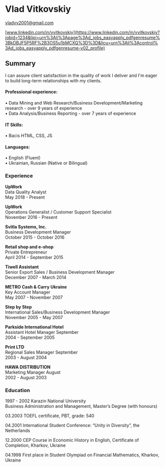 # Vlad Vitkovskiy

<vladvv2001@gmail.com>

[www.linkedin.com/in/vvitkovskiy](https://www.linkedin.com/in/vvitkovskiy?jobid=1234&lipi=urn%3Ali%3Apage%3Ad_jobs_easyapply_pdfgenresume%3BkDBJF5P5RF%2B3OS5u1bMCXQ%3D%3D&licu=urn%3Ali%3Acontrol%3Ad_jobs_easyapply_pdfgenresume-v02_profile)    

## Summary    
I can assure client satisfaction in the quality of work I deliver and I'm eager to build long-term relationships with my clients.

#### Professional experience:    
• Data Mining and Web Research/Business Development/Marketing research - over 9 years of experience    
• Data Analysis/Business Reporting - over 7 years of experience 


#### IT Skills:

• Bacis HTML, CSS, JS   

#### Languages:
• English (Fluent)     
• Ukrainian, Russian (Native or Bilingual) 

  
  
### Experience

**UpWork**    
Data Quality Analyst    
May 2018 - Present 

**UpWork**    
Operations Generalist / Customer Support Specialist    
November 2016 - Present 

**Svitla Systems, Inc.**    
Business Development Manager    
October 2015 - October 2016 

**Retail shop and e-shop**    
Private Entrepreneur    
April 2014 - September 2015

**Tiwell Assistant**    
Senior Export Sales / Business Development Manager    
December 2007 - March 2014

**METRO Cash & Carry Ukraine**    
Key Account Manager    
May 2007 - November 2007

**Step by Step**    
International Sales/Business Development Manager    
November 2005 - May 2007 

**Parkside International Hotel**    
Assistant Hotel Manager September    
2004 - September 2005

**Print LTD**    
Regional Sales Manager September    
2003 - August 2004 

**HAWA DISTRIBUTION**       
Marketing Manager August    
2002 - August 2003

### Education      

1997 - 2002 Karazin National University     
Business Administration and Management, Master’s Degree (with honours)       

03.2003 TOEFL certificate, PBT, grade: 540

04.2001 International Student Conference: “Unity in Diversity”, the Netherlands

12.2000 CEP Course in Economic History in English, Certificate of Completion, Kharkov, Ukraine

04.1998 First place in Student Olympiad on Financial Mathematics, Kharkov, Ukraine   
  


